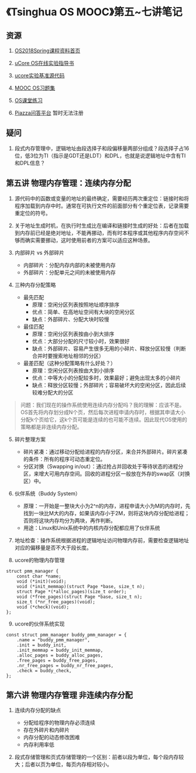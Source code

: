 # 《Tsinghua OS MOOC》第五~七讲笔记

## 资源

1. [OS2018Spring课程资料首页](http://os.cs.tsinghua.edu.cn/oscourse/OS2018spring)

2. [uCore OS在线实验指导书](https://chyyuu.gitbooks.io/ucore_os_docs/content/)

3. [ucore实验基准源代码](https://github.com/chyyuu/ucore_os_lab)

4. [MOOC OS习题集](https://xuyongjiande.gitbooks.io/os_exercises/content/index.html)

5. [OS课堂练习](https://chyyuu.gitbooks.io/os_course_exercises/content/)

6. [Piazza问答平台](https://piazza.com/connect) 暂时无法注册

## 疑问

1. 段式内存管理中，逻辑地址由段选择子和段偏移量两部分组成？段选择子占16位，低3位为TI（指示是GDT还是LDT）和DPL，也就是说逻辑地址中含有TI和DPL信息？

## 第五讲 物理内存管理：连续内存分配

1. 源代码中的函数或变量的地址的最终确定，需要经历两次重定位：链接时和将程序加载到内存中时。通常在可执行文件的前面部分有个重定位表，记录需要重定位的符号。

2. 关于地址生成时机，在执行时生成比在编译和链接时生成的好处：后者在加载到内存前已经是绝对地址，不能再挪动，而有时本程序或其他程序内存空间不够而确实需要挪动，这时使用前者的方案可以适应这种场景。

3. 内部碎片 vs 外部碎片
    - 内部碎片：分配内存内部的未被使用内存
    - 外部碎片：分配单元之间的未被使用内存

4. 三种内存分配策略
    - 最先匹配
        - 原理：空闲分区列表按照地址顺序排序
        - 优点：简单、在高地址空间有大块的空闲分区
        - 缺点：外部碎片、分配大块时较慢
    - 最佳匹配
        - 原理：空闲分区列表按由小到大排序
        - 优点：大部分分配的尺寸较小时，效果很好
        - 缺点：外部碎片、容易产生很多无用的小碎片、释放分区较慢（判断合并时要搜索地址相邻的分区）
    - 最差匹配（这种分配策略有什么好处？）
        - 原理：空闲分区列表按由大到小排序
        - 优点：中等大小的分配较多时，效果最好；避免出现太多的小碎片
        - 缺点：释放分区较慢；外部碎片；容易破坏大的空闲分区，因此后续较难分配大的分区

> 问题：我们现在的操作系统使用连续内存分配吗？我的理解：应该不是。OS首先将内存划分成N个页，然后每次进程申请内存时，根据其申请大小分配k个页给它，这k个页可能是连续的也可能不连续。因此现代OS使用的策略都是非连续内存分配。

5. 碎片整理方案
    - 碎片紧凑：通过移动分配给进程的内存分区，来合并外部碎片。碎片紧凑的条件：所有的程序可动态重定位。
    - 分区对换（Swapping in/out）：通过抢占并回收处于等待状态的进程分区，来增大可用内存空间。回收的进程分区一般放在外存的swap区（对换区）中。

6. 伙伴系统（Buddy System）
    - 原理：一开始是一整块大小为2^n的内存，进程申请大小为M的内存时，先找到一块比M大的内存，如果该内存小于2M，则将这块内存分配给进程；否则将这块内存均分为两块，再作判断。
    - 用途：Linux和Unix系统中的内核内存分配都应用了伙伴系统

7. 地址检查：操作系统根据进程的逻辑地址访问物理内存前，需要检查逻辑地址对应的偏移量是否不大于段长度。

8. ucore的物理内存管理 
```
struct pmm_manager {
	const char *name;
	void (*init)(void);
	void (*init_memmap)(struct Page *base, size_t n);
	struct Page *(*alloc_pages)(size_t order);
	void (*free_pages)(struct Page *base, size_t n);
	size_t (*nr_free_pages)(void);
	void (*check)(void);
};
```

9. ucore的伙伴系统实现
```
const struct pmm_manager buddy_pmm_manager = {
	.name = "buddy_pmm_manager",
	.init = buddy_init,
	.init_memmap = buddy_init_memmap,
	.alloc_pages = buddy_alloc_pages,
	.free_pages = buddy_free_pages,
	.nr_free_pages = buddy_nr_free_pages,
	.check = buddy_check,
};
```

## 第六讲 物理内存管理 非连续内存分配

1. 连续内存分配的缺点
    - 分配给程序的物理内存必须连续
    - 存在外碎片和内碎片
    - 内存分配的动态修改困难
    - 内存利用率低

2. 段式存储管理和页式存储管理的一个区别：前者以段为单位，每个段内存较大；后者以页为单位，每页内存相对较小。

